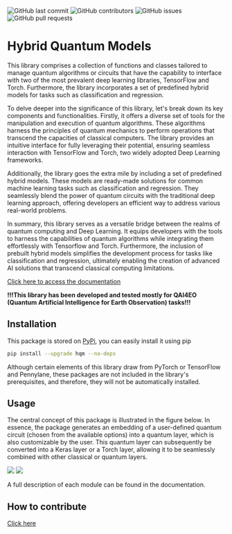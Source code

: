 ![GitHub last commit](https://img.shields.io/github/last-commit/alessandrosebastianelli/hybrid_quantum_models?style=flat-square)
![GitHub contributors](https://img.shields.io/github/contributors/alessandrosebastianelli/hybrid_quantum_models?style=flat-square)
![GitHub issues](https://img.shields.io/github/issues/alessandrosebastianelli/hybrid_quantum_models?style=flat-square)
![GitHub pull requests](https://img.shields.io/github/issues-pr/alessandrosebastianelli/hybrid_quantum_models?style=flat-square)

# Hybrid Quantum Models

This library comprises a collection of functions and classes tailored to manage quantum algorithms or circuits that have the capability to interface with two of the most prevalent deep learning libraries, TensorFlow and Torch. Furthermore, the library incorporates a set of predefined hybrid models for tasks such as classification and regression.

To delve deeper into the significance of this library, let's break down its key components and functionalities. Firstly, it offers a diverse set of tools for the manipulation and execution of quantum algorithms. These algorithms harness the principles of quantum mechanics to perform operations that transcend the capacities of classical computers. The library provides an intuitive interface for fully leveraging their potential, ensuring seamless interaction with TensorFlow and Torch, two widely adopted Deep Learning frameworks.

Additionally, the library goes the extra mile by including a set of predefined hybrid models. These models are ready-made solutions for common machine learning tasks such as classification and regression. They seamlessly blend the power of quantum circuits with the traditional deep learning approach, offering developers an efficient way to address various real-world problems.

In summary, this library serves as a versatile bridge between the realms of quantum computing and Deep Learning. It equips developers with the tools to harness the capabilities of quantum algorithms while integrating them effortlessly with Tensorflow and Torch. Furthermore, the inclusion of prebuilt hybrid models simplifies the development process for tasks like classification and regression, ultimately enabling the creation of advanced AI solutions that transcend classical computing limitations.

<a class="btn btn-success" href="https://alessandrosebastianelli.github.io/hqm/hqm.html" target="_blank">Click here to access the documentation</a>

**!!!This library has been developed and tested mostly for QAI4EO (Quantum Artificial Intelligence for Earth Observation) tasks!!!**

## Installation

This package is stored on [PyPi](https://pypi.org/project/hqm/), you can easily install it using pip

```bash
pip install --upgrade hqm --no-deps
```

Although certain elements of this library draw from PyTorch or TensorFlow and Pennylane, these packages are not included in the library's prerequisites, and therefore, they will not be automatically installed.

## Usage
The central concept of this package is illustrated in the figure below. In essence, the package generates an embedding of a user-defined quantum circuit (chosen from the available options) into a quantum layer, which is also customizable by the user. This quantum layer can subsequently be converted into a Keras layer or a Torch layer, allowing it to be seamlessly combined with other classical or quantum layers.

![](docs/main-hqm.png)
![](main-hqm.png)

A full description of each module can be found in the documentation.

## How to contribute

[Click here](https://github.com/alessandrosebastianelli/hybrid_quantum_models/issues/1)